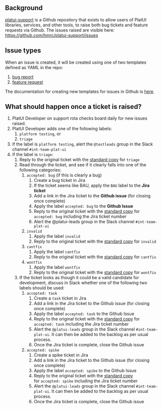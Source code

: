 ## Background
[platui-support](https://github.com/hmrc/platui-support) is a Github repository that exists to allow users of PlatUI 
libraries, services, and other tools, to raise both bug tickets and feature requests via Github. The issues raised are 
visible here: https://github.com/hmrc/platui-support/issues

## Issue types
When an issue is created, it will be created using one of two templates defined as YAML in the repo: 
1. [bug report](https://github.com/hmrc/platui-support/blob/main/.github/ISSUE_TEMPLATE/bug-report.md)
2. [feature request](https://github.com/hmrc/platui-support/blob/main/.github/ISSUE_TEMPLATE/feature-request.md) 
      
The documentation for creating new templates for issues in Github is [here](https://docs.github.com/en/communities/using-templates-to-encourage-useful-issues-and-pull-requests/configuring-issue-templates-for-your-repository).

## What should happen once a ticket is raised?
1. PlatUI Developer on support rota checks board daily for new issues raised.
2. PlatUI Developer adds one of the following labels:
   1. `platform testing`, or 
   2. `triage`
3. If the label is `platform testing`, alert the `@testleads` group in the Slack channel `#int-team-plat-ui` 
4. If the label is `triage`:
   1. Reply to the original ticket with the [standard copy](template-responses.md)
     for `triage`
   2. Read through the ticket, and see if it clearly falls into one of the following categories:
      1. `accepted: bug` (if this is clearly a bug)
         1. Create a bug ticket in Jira 
         2. If the ticket seems like BAU, apply the `BAU` label to the **Jira ticket** 
         3. Add a link in the Jira ticket to the **Github issue** (for closing once complete)
         4. Apply the label `accepted: bug` to the **Github Issue** 
         5. Reply to the original ticket with the [standard copy](template-responses.md)
            for `accepted: bug` including the Jira ticket number 
         6. Alert the @platui-leads group in the Slack channel `#int-team-plat-ui`
      2. `invalid`
         1. Apply the label `invalid` 
         2. Reply to the original ticket with the [standard copy](template-responses.md)
            for `invalid` 
      3. `cantfix` 
         1. Apply the label `cantfix` 
         2. Reply to the original ticket with the [standard copy](template-responses.md)
            for `cantfix`
      4. `wontfix`
         1. Apply the label `wontfix`
         2. Reply to the original ticket with the [standard copy](template-responses.md)
            for `wontfix`
   3. If the ticket looks as though it could be a valid candidate for development, discuss in Slack whether one of the
      following two labels should be used:
      1. `accepted: task`
         1. Create a `task` ticket in Jira 
         2. Add a link in the Jira ticket to the Github issue (for closing once complete)
         3. Apply the label `accepted: task` to the Github Issue
         4. Reply to the original ticket with the [standard copy](template-responses.md)
            for `accepted: task` including the Jira ticket number 
         5. Alert the `@platui-leads` group in the Slack channel `#int-team-plat-ui`. It can then be added to the backlog as 
            per usual process.
         6. Once the Jira ticket is complete, close the Github issue
      2. `accepted: spike`
         1. Create a spike ticket in Jira
         2. Add a link in the Jira ticket to the Github issue (for closing once complete)
         3. Apply the label `accepted: spike` to the Github Issue
         4. Reply to the original ticket with the [standard copy](template-responses.md)  
            for `accepted: spike` including the Jira ticket number
         5. Alert the `@platui-leads` group in the Slack channel `#int-team-plat-ui`. It can then be added to the backlog as 
            per usual process.
         6. Once the Jira ticket is complete, close the Github issue
